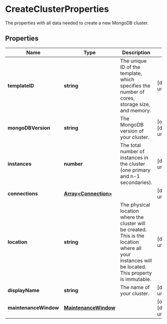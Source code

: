# CreateClusterProperties

The properties with all data needed to create a new MongoDB cluster. 
## Properties
| Name | Type | Description | Notes |
| ------------ | ------------- | ------------- | ------------- |
| **templateID** | **string** | The unique ID of the template, which specifies the number of cores, storage size, and memory.  | [default to undefined] |
| **mongoDBVersion** | **string** | The MongoDB version of your cluster. | [optional] [default to undefined] |
| **instances** | **number** | The total number of instances in the cluster (one primary and n-1 secondaries).  | [default to undefined] |
| **connections** | [**Array&lt;Connection&gt;**](Connection.md) |  | [default to undefined] |
| **location** | **string** | The physical location where the cluster will be created. This is the location where all your instances will be located. This property is immutable.  | [default to undefined] |
| **displayName** | **string** | The name of your cluster. | [default to undefined] |
| **maintenanceWindow** | [**MaintenanceWindow**](MaintenanceWindow.md) |  | [optional] [default to undefined] |


